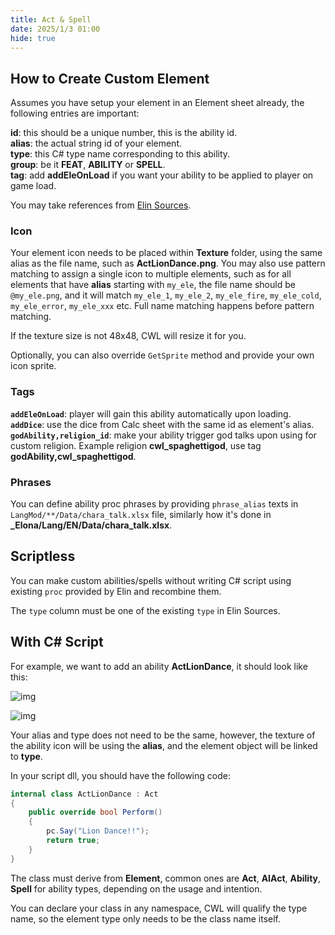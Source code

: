 ```yaml
---
title: Act & Spell
date: 2025/1/3 01:00
hide: true
---
```


## How to Create Custom Element

Assumes you have setup your element in an Element sheet already, the following entries are important:

**id**: this should be a unique number, this is the ability id.  
**alias**: the actual string id of your element.  
**type**: this C# type name corresponding to this ability.  
**group**: be it **FEAT**, **ABILITY** or **SPELL**.  
**tag**: add **addEleOnLoad** if you want your ability to be applied to player on game load. 

You may take references from [Elin Sources](https://docs.google.com/spreadsheets/d/16-LkHtVqjuN9U0rripjBn-nYwyqqSGg_/edit?gid=859322825#gid=859322825).  

### Icon

Your element icon needs to be placed within **Texture** folder, using the same alias as the file name, such as **ActLionDance.png**. You may also use pattern matching to assign a single icon to multiple elements, such as for all elements that have **alias** starting with `my_ele`, the file name should be `@my_ele.png`, and it will match `my_ele_1`, `my_ele_2`, `my_ele_fire`, `my_ele_cold`, `my_ele_error`, `my_ele_xxx` etc. Full name matching happens before pattern matching.

If the texture size is not 48x48, CWL will resize it for you.

Optionally, you can also override `GetSprite` method and provide your own icon sprite.

### Tags

**`addEleOnLoad`**: player will gain this ability automatically upon loading.  
**`addDice`**: use the dice from Calc sheet with the same id as element's alias.  
**`godAbility,religion_id`**: make your ability trigger god talks upon using for custom religion. Example religion **cwl_spaghettigod**, use tag **godAbility,cwl_spaghettigod**.  

### Phrases

You can define ability proc phrases by providing `phrase_alias` texts in `LangMod/**/Data/chara_talk.xlsx` file, similarly how it's done in **_Elona/Lang/EN/Data/chara_talk.xlsx**.

## Scriptless

You can make custom abilities/spells without writing C# script using existing `proc` provided by Elin and recombine them.  

The `type` column must be one of the existing `type` in Elin Sources.

## With C# Script

For example, we want to add an ability **ActLionDance**, it should look like this:

![img](https://i.postimg.cc/90PTN1r1/doc-custom-ele.png)

![img](https://i.postimg.cc/XY6Nv31Z/image.png)

Your alias and type does not need to be the same, however, the texture of the ability icon will be using the **alias**, and the element object will be linked to **type**.

In your script dll, you should have the following code:
```cs
internal class ActLionDance : Act
{
    public override bool Perform()
    {
        pc.Say("Lion Dance!!");
        return true;
    }
}
```

The class must derive from **Element**, common ones are **Act**, **AIAct**, **Ability**, **Spell** for ability types, depending on the usage and intention.

You can declare your class in any namespace, CWL will qualify the type name, so the element type only needs to be the class name itself.
